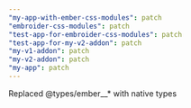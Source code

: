 ```yaml
---
"my-app-with-ember-css-modules": patch
"embroider-css-modules": patch
"test-app-for-embroider-css-modules": patch
"test-app-for-my-v2-addon": patch
"my-v1-addon": patch
"my-v2-addon": patch
"my-app": patch
---
```


Replaced @types/ember\_\_\* with native types
